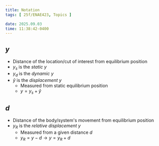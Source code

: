 ```yaml
---
title: Notation
tags: [ 25f/ENAE423, Topics ]

date: 2025.09.03
time: 11:38:42-0400
---
```


## $y$
- Distance of the location/cut of interest from equilibrium position
- $y_s$ is the _static_ $y$
- $y_d$ is the _dynamic_ $y$
- $\hat{y}$ is the _displacement_ $y$
  - Measured from static equilibrium position
  - $y = y_s + \hat{y}$

## $d$
- Distance of the body/system's movement from equilibrium position
- $y_R$ is the _relative displacement_ $y$
  - Measured from a given distance $d$
  - $y_R = y - d \to y = y_R + d$
